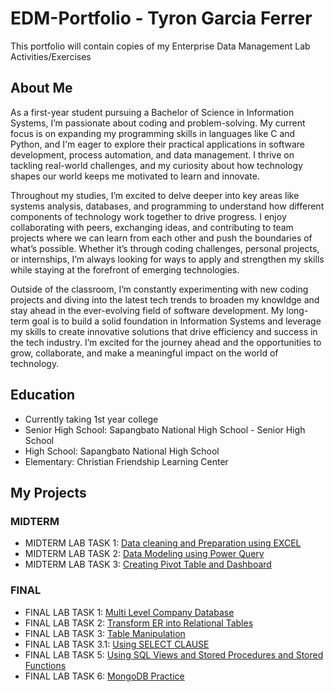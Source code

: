 # EDM-Portfolio - Tyron Garcia Ferrer
This portfolio will contain copies of my Enterprise Data Management Lab Activities/Exercises

## About Me
As a first-year student pursuing a Bachelor of Science in Information Systems, I’m passionate about coding and problem-solving. My current focus is on expanding my programming skills in languages like C and Python, and I'm eager to explore their practical applications in software development, process automation, and data management. I thrive on tackling real-world challenges, and my curiosity about how technology shapes our world keeps me motivated to learn and innovate.

Throughout my studies, I’m excited to delve deeper into key areas like systems analysis, databases, and programming to understand how different components of technology work together to drive progress. I enjoy collaborating with peers, exchanging ideas, and contributing to team projects where we can learn from each other and push the boundaries of what’s possible. Whether it’s through coding challenges, personal projects, or internships, I’m always looking for ways to apply and strengthen my skills while staying at the forefront of emerging technologies.

Outside of the classroom, I’m constantly experimenting with new coding projects and diving into the latest tech trends to broaden my knowldge and stay ahead in the ever-evolving field of software development. My long-term goal is to build a solid foundation in Information Systems and leverage my skills to create innovative solutions that drive efficiency and success in the tech industry. I’m excited for the journey ahead and the opportunities to grow, collaborate, and make a meaningful impact on the world of technology.

## Education
- Currently taking 1st year college
- Senior High School: Sapangbato National High School - Senior High School
- High School: Sapangbato National High School
- Elementary: Christian Friendship Learning Center
 
## My Projects
### MIDTERM
- MIDTERM LAB TASK 1: [Data cleaning and Preparation using EXCEL](MIDTERM%20LAB%20TASK%201)
- MIDTERM LAB TASK 2: [Data Modeling using Power Query](MIDTERM%20LAB%20TASK%202)
- MIDTERM LAB TASK 3: [Creating Pivot Table and Dashboard](MIDTERM%20LAB%20TASK%203)

### FINAL
- FINAL LAB TASK 1: [Multi Level Company Database](FINAL%20LAB%20TASK%201)
- FINAL LAB TASK 2: [Transform ER into Relational Tables](FINAL%20LAB%20TASK%202)
- FINAL LAB TASK 3: [Table Manipulation](FINAL%20LAB%20TASK%203)
- FINAL LAB TASK 3.1: [Using SELECT CLAUSE](FINAL%20LAB%20TASK%203.1)
- FINAL LAB TASK 5: [Using SQL Views and Stored Procedures and Stored Functions](FINAL%20LAB%20TASK%205)
- FINAL LAB TASK 6: [MongoDB Practice](FINAL%20LAB%20TASK%206)

